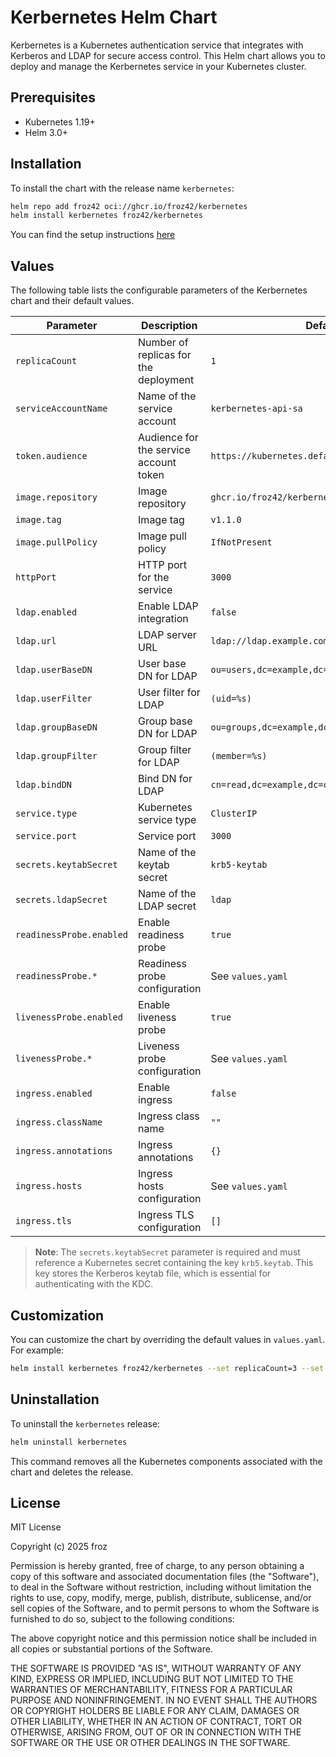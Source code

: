 # Kerbernetes Helm Chart

Kerbernetes is a Kubernetes authentication service that integrates with Kerberos and LDAP for secure access control. This Helm chart allows you to deploy and manage the Kerbernetes service in your Kubernetes cluster.

## Prerequisites

- Kubernetes 1.19+
- Helm 3.0+

## Installation

To install the chart with the release name `kerbernetes`:

```bash
helm repo add froz42 oci://ghcr.io/froz42/kerbernetes
helm install kerbernetes froz42/kerbernetes
```

You can find the setup instructions [here](https://github.com/froz42/kerbernetes/wiki/Setup.md)

## Values

The following table lists the configurable parameters of the Kerbernetes chart and their default values.

| Parameter                | Description                            | Default                                        |
| ------------------------ | -------------------------------------- | ---------------------------------------------- |
| `replicaCount`           | Number of replicas for the deployment  | `1`                                            |
| `serviceAccountName`     | Name of the service account            | `kerbernetes-api-sa`                           |
| `token.audience`         | Audience for the service account token | `https://kubernetes.default.svc.cluster.local` |
| `image.repository`       | Image repository                       | `ghcr.io/froz42/kerbernetes`                   |
| `image.tag`              | Image tag                              | `v1.1.0`                                       |
| `image.pullPolicy`       | Image pull policy                      | `IfNotPresent`                                 |
| `httpPort`               | HTTP port for the service              | `3000`                                         |
| `ldap.enabled`           | Enable LDAP integration                | `false`                                        |
| `ldap.url`               | LDAP server URL                        | `ldap://ldap.example.com`                      |
| `ldap.userBaseDN`        | User base DN for LDAP                  | `ou=users,dc=example,dc=com`                   |
| `ldap.userFilter`        | User filter for LDAP                   | `(uid=%s)`                                     |
| `ldap.groupBaseDN`       | Group base DN for LDAP                 | `ou=groups,dc=example,dc=com`                  |
| `ldap.groupFilter`       | Group filter for LDAP                  | `(member=%s)`                                  |
| `ldap.bindDN`            | Bind DN for LDAP                       | `cn=read,dc=example,dc=com`                    |
| `service.type`           | Kubernetes service type                | `ClusterIP`                                    |
| `service.port`           | Service port                           | `3000`                                         |
| `secrets.keytabSecret`   | Name of the keytab secret              | `krb5-keytab`                                  |
| `secrets.ldapSecret`     | Name of the LDAP secret                | `ldap`                                         |
| `readinessProbe.enabled` | Enable readiness probe                 | `true`                                         |
| `readinessProbe.*`       | Readiness probe configuration          | See `values.yaml`                              |
| `livenessProbe.enabled`  | Enable liveness probe                  | `true`                                         |
| `livenessProbe.*`        | Liveness probe configuration           | See `values.yaml`                              |
| `ingress.enabled`        | Enable ingress                         | `false`                                        |
| `ingress.className`      | Ingress class name                     | `""`                                           |
| `ingress.annotations`    | Ingress annotations                    | `{}`                                           |
| `ingress.hosts`          | Ingress hosts configuration            | See `values.yaml`                              |
| `ingress.tls`            | Ingress TLS configuration              | `[]`                                           |

> **Note**: The `secrets.keytabSecret` parameter is required and must reference a Kubernetes secret containing the key `krb5.keytab`. This key stores the Kerberos keytab file, which is essential for authenticating with the KDC.

## Customization

You can customize the chart by overriding the default values in `values.yaml`. For example:

```bash
helm install kerbernetes froz42/kerbernetes --set replicaCount=3 --set ldap.enabled=true
```

## Uninstallation

To uninstall the `kerbernetes` release:

```bash
helm uninstall kerbernetes
```

This command removes all the Kubernetes components associated with the chart and deletes the release.

## License

MIT License

Copyright (c) 2025 froz

Permission is hereby granted, free of charge, to any person obtaining a copy
of this software and associated documentation files (the "Software"), to deal
in the Software without restriction, including without limitation the rights
to use, copy, modify, merge, publish, distribute, sublicense, and/or sell
copies of the Software, and to permit persons to whom the Software is
furnished to do so, subject to the following conditions:

The above copyright notice and this permission notice shall be included in all
copies or substantial portions of the Software.

THE SOFTWARE IS PROVIDED "AS IS", WITHOUT WARRANTY OF ANY KIND, EXPRESS OR
IMPLIED, INCLUDING BUT NOT LIMITED TO THE WARRANTIES OF MERCHANTABILITY,
FITNESS FOR A PARTICULAR PURPOSE AND NONINFRINGEMENT. IN NO EVENT SHALL THE
AUTHORS OR COPYRIGHT HOLDERS BE LIABLE FOR ANY CLAIM, DAMAGES OR OTHER
LIABILITY, WHETHER IN AN ACTION OF CONTRACT, TORT OR OTHERWISE, ARISING FROM,
OUT OF OR IN CONNECTION WITH THE SOFTWARE OR THE USE OR OTHER DEALINGS IN THE
SOFTWARE.
